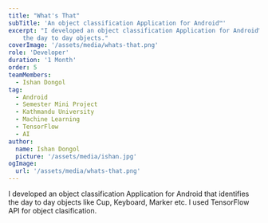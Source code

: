 ```yaml
---
title: "What's That"
subTitle: 'An object classification Application for Android™'
excerpt: "I developed an object classification Application for Android™ that identifies
    the day to day objects."
coverImage: '/assets/media/whats-that.png'
role: 'Developer'
duration: '1 Month'
order: 5
teamMembers:
  - Ishan Dongol
tag:
  - Android
  - Semester Mini Project
  - Kathmandu University
  - Machine Learning
  - TensorFlow
  - AI
author:
  name: Ishan Dongol
  picture: '/assets/media/ishan.jpg'
ogImage:
  url: '/assets/media/whats-that.png'
---
```


I developed an object classification Application for Android that identifies
    the day to day objects like Cup, Keyboard, Marker etc. I used TensorFlow API for
    object clasification.